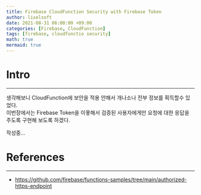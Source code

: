 ```yaml
---
title: Firebase CloudFunction Security with Firebase Token
author: lixelsoft
date: 2021-08-31 06:00:00 +09:00
categories: [Firebase, CloudFunction]
tags: [firebase, cloudfunctio security] 
math: true
mermaid: true
---
```



# Intro
___
생각해보니 CloudFunction에 보안을 적용 안해서 개나소나 전부 정보를 획득할수 있었다.<br>
이번장에서는 Firebase Token을 이욯해서 검증된 사용자에게만 요청에 대한 응답을 주도록 구현해 보도록 하겠다.

작성중...



# References
---

- <https://github.com/firebase/functions-samples/tree/main/authorized-https-endpoint>